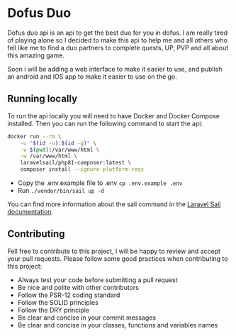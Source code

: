 # Dofus Duo
Dofus duo api is an api to get the best duo for you in dofus. I am really tired of playing alone so I decided to make this api to help me and all others who fell like me to find a duo partners to complete quests, UP, PVP and all about this amazing game.

Soon i will be adding a web interface to make it easier to use, and publish an android and IOS app to make it easier to use on the go.

## Running locally
To run the api locally you will need to have Docker and Docker Compose installed. Then you can run the following command to start the api:

```bash
docker run --rm \
    -u "$(id -u):$(id -g)" \
    -v $(pwd):/var/www/html \
    -w /var/www/html \
    laravelsail/php81-composer:latest \
    composer install --ignore-platform-reqs
```
- Copy the .env.example file to .env `cp .env.example .env`
- Run `./vendor/bin/sail up -d`

You can find more information about the sail command in the [Laravel Sail documentation](https://laravel.com/docs/9.x/sail#installing-composer-dependencies-for-existing-projects).

## Contributing
Fell free to contribute to this project, I will be happy to review and accept your pull requests.
Please follow some good practices when contributing to this project:
- Always test your code before submitting a pull request
- Be nice and polite with other contributors
- Follow the PSR-12 coding standard
- Follow the SOLID principles
- Follow the DRY principle
- Be clear and concise in your commit messages
- Be clear and concise in your classes, functions and variables names
